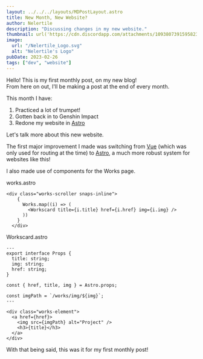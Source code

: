 ```yaml
---
layout: ../../../layouts/MDPostLayout.astro
title: New Month, New Website?
author: Nelertile
description: "Discussing changes in my new website."
thumbnail: url('https://cdn.discordapp.com/attachments/1093807391595823104/1093807785503891518/image.png')
image:
  url: "/Nelertile_Logo.svg"
  alt: "Nelertile's Logo"
pubDate: 2023-02-26
tags: ["dev", "website"]
---
```


Hello! This is my first monthly post, on my new blog!
<br>From here on out, I'll be making a post at the end of every month.

This month I have:

1. Practiced a lot of trumpet!
2. Gotten back in to Genshin Impact
3. Redone my website in [Astro](https://astro.build/)

Let's talk more about this new website.

The first major improvement I made was switching from [Vue](https://vuejs.org/) (which was only used for routing at the time) to [Astro](https://astro.build/), a much more robust system for websites like this!

I also made use of components for the Works page.

<p class="note">works.astro</p>

```astro
<div class="works-scroller snaps-inline">
    {
      Works.map((i) => (
        <Workscard title={i.title} href={i.href} img={i.img} />
      ))
    }
  </div>
```

<p class="note">Workscard.astro</p>

```astro
---
export interface Props {
  title: string;
  img: string;
  href: string;
}

const { href, title, img } = Astro.props;

const imgPath = `/works/img/${img}`;
---

<div class="works-element">
  <a href={href}>
    <img src={imgPath} alt="Project" />
    <h3>{title}</h3>
  </a>
</div>
```

With that being said, this was it for my first monthly post!
